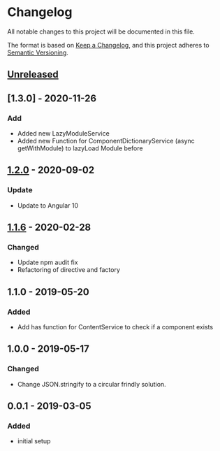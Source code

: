 # Changelog

All notable changes to this project will be documented in this file.

The format is based on [Keep a Changelog](https://keepachangelog.com/en/1.0.0/),
and this project adheres to [Semantic Versioning](https://semver.org/spec/v2.0.0.html).

## [Unreleased]

## [1.3.0] - 2020-11-26

### Add

- Added new LazyModuleService
- Added new Function for ComponentDictionaryService (async getWithModule) to lazyLoad Module before

## [1.2.0] - 2020-09-02

### Update

- Update to Angular 10

## [1.1.6] - 2020-02-28

### Changed

- Update npm audit fix
- Refactoring of directive and factory

## 1.1.0 - 2019-05-20

### Added

- Add has function for ContentService to check if a component exists

## 1.0.0 - 2019-05-17

### Changed

- Change JSON.stringify to a circular frindly solution.

## 0.0.1 - 2019-03-05

### Added

- initial setup

[unreleased]: https://github.com/uniprank/ngx-lazy-bind
[1.1.6]: https://github.com/uniprank/ngx-lazy-bind/tree/1.1.6
[1.2.0]: https://github.com/uniprank/ngx-lazy-bind/tree/1.2.0

